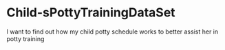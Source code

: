 # Child-sPottyTrainingDataSet
I want to find out how my child potty schedule works to better assist her in potty training
